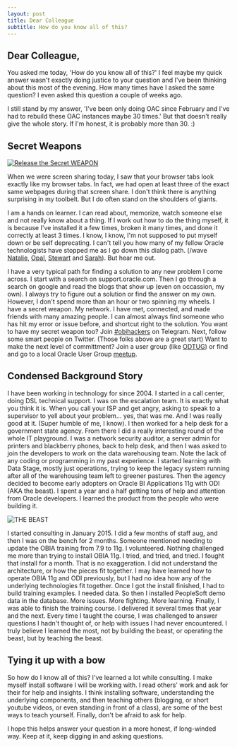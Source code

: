 ```yaml
---
layout: post
title: Dear Colleague
subtitle: How do you know all of this?
---
```


## Dear Colleague,

You asked me today, 'How do you know all of this?' I feel maybe my quick answer wasn't exactly doing justice to your question and I've been thinking about this most of the evening. How many times have I asked the same question? I even asked this question a couple of weeks ago.

I still stand by my answer, 'I've been only doing OAC since February and I've had to rebuild these OAC instances maybe 30 times.' But that doesn't really give the whole story. If I'm honest, it is probably more than 30. :)

## Secret Weapons

[![Release the Secret WEAPON](https://img.youtube.com/vi/04lt35zOj7g/0.jpg)](https://www.youtube.com/watch?v=04lt35zOj7g "Release the Secret WEAPON")

When we were screen sharing today, I saw that your browser tabs look exactly like my browser tabs. In fact, we had open at least three of the exact same webpages during that screen share. I don't think there is anything surprising in my toolbelt. But I do often stand on the shoulders of giants.

I am a hands on learner. I can read about, memorize, watch someone else and not really know about a thing. If I work out how to do the thing myself, it is because I've installed it a few times, broken it many times, and done it correctly at least 3 times. I know, I know, I'm not supposed to put myself down or be self deprecating. I can't tell you how many of my fellow Oracle technologists have stopped me as I go down this dialog path. (/wave [Natalie](https://twitter.com/EssbaseLady), [Opal](https://twitter.com/opal_EPM), [Stewart](https://twitter.com/stewartbryson) and [Sarah](https://twitter.com/TriGeek_SCZ)). But hear me out.

I have a very typical path for finding a solution to any new problem I come across. I start with a search on support.oracle.com. Then I go through a search on google and read the blogs that show up (even on occassion, my own). I always try to figure out a solution or find the answer on my own. However, I don't spend more than an hour or two spinning my wheels. I have a secret weapon. My network. I have met, connected, and made friends with many amazing people. I can almost always find someone who has hit my error or issue before, and shortcut right to the solution. You want to have my secret weapon too? Join [#obihackers](https://t.me/obihackers/) on Telegram. Next, follow some smart people on Twitter. (Those folks above are a great start) Want to make the next level of committment? Join a user group (like [ODTUG](https://www.odtug.com/)) or find and go to a local Oracle User Group [meetup](https://www.meetup.com/).

## Condensed Background Story

I have been working in technology for since 2004. I started in a call center, doing DSL technical support. I was on the escalation team. It is exactly what you think it is. When you call your ISP and get angry, asking to speak to a supervisor to yell about your problem... yes, that was me. And I was really good at it. (Super humble of me, I know). I then worked for a help desk for a government state agency. From there I did a really interesting round of the whole IT playground. I was a network security auditor, a server admin for printers and blackberry phones, back to help desk, and then I was asked to join the developers to work on the data warehousing team. Note the lack of any coding or programming in my past experience. I started learning with Data Stage, mostly just operations, trying to keep the legacy system running after all of the warehousing team left to greener pastures. Then the agency decided to become early adopters on Oracle BI Applications 11g with ODI (AKA the beast). I spent a year and a half getting tons of help and attention from Oracle developers. I learned the product from the people who were building it.

<img src="https://static1.squarespace.com/static/509155d3e4b0979eac7754e1/t/514bb673e4b0e2726ca73964/1363916406971/The+Sandlot.png?format=1500w" alt="THE BEAST">

I started consulting in January 2015. I did a few months of staff aug, and then I was on the bench for 2 months. Someone mentioned needing to update the OBIA training from 7.9 to 11g. I volunteered. Nothing challenged me more than trying to install OBIA 11g. I tried, and tried, and tried. I fought that install for a month. That is no exaggeration. I did not understand the architecture, or how the pieces fit together. I may have learned how to operate OBIA 11g and ODI previously, but I had no idea how any of the underlying technologies fit together. Once I got the install finished, I had to build training examples. I needed data. So then I installed PeopleSoft demo data in the database. More issues. More fighting. More learning. Finally, I was able to finish the training course. I delivered it several times that year and the next. Every time I taught the course, I was challenged to answer questions I hadn't thought of, or help with issues I had never encountered. I truly believe I learned the most, not by building the beast, or operating the beast, but by teaching the beast.

## Tying it up with a bow

So how do I know all of this? I've learned a lot while consulting. I make myself install software I will be working with. I read others' work and ask for their for help and insights. I think installing software, understanding the underlying components, and then teaching others (blogging, or short youtube videos, or even standing in front of a class), are some of the best ways to teach yourself. Finally, don't be afraid to ask for help.

I hope this helps answer your question in a more honest, if long-winded way. Keep at it, keep digging in and asking questions.
